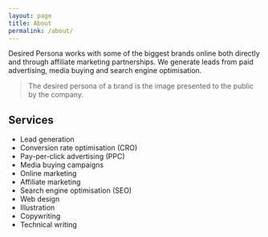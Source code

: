 ```yaml
---
layout: page
title: About
permalink: /about/
---
```


Desired Persona works with some of the biggest brands online both directly and through affiliate marketing partnerships. We generate leads from paid advertising, media buying and search engine optimisation.

>The desired persona of a brand is the image presented to the public by the company.

## Services

- Lead generation
- Conversion rate optimisation (CRO)
- Pay-per-click advertising (PPC)
- Media buying campaigns
- Online marketing
- Affiliate marketing
- Search engine optimisation (SEO)
- Web design
- Illustration
- Copywriting
- Technical writing